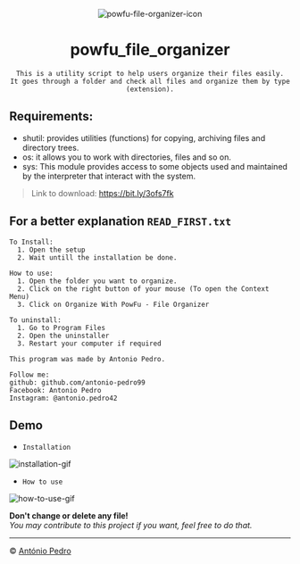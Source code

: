 <div align="center">

![powfu-file-organizer-icon](img/installation.gif)

# powfu_file_organizer

    This is a utility script to help users organize their files easily.
    It goes through a folder and check all files and organize them by type (extension).

</div>

## Requirements:

- shutil: provides utilities (functions) for copying, archiving files and directory trees.
- os: it allows you to work with directories, files and so on.
- sys: This module provides access to some objects used and maintained by the interpreter that interact with the system.

> Link to download: <https://bit.ly/3ofs7fk>

## For a better explanation `READ_FIRST.txt`

```text
To Install:
  1. Open the setup
  2. Wait untill the installation be done.

How to use:
  1. Open the folder you want to organize.
  2. Click on the right button of your mouse (To open the Context Menu)
  3. Click on Organize With PowFu - File Organizer

To uninstall:
  1. Go to Program Files
  2. Open the uninstaller
  3. Restart your computer if required

This program was made by Antonio Pedro.

Follow me: 
github: github.com/antonio-pedro99
Facebook: Antonio Pedro
Instagram: @antonio.pedro42
```


## Demo

- `Installation`

![installation-gif](img/installation.gif)

- `How to use`

![how-to-use-gif](img/howtouse.gif)

**Don't change or delete any file!** \
*You may contribute to this project if  you want, feel free to do that.*

---

&copy; [António Pedro](https://github.com/antonio-pedro99/)
